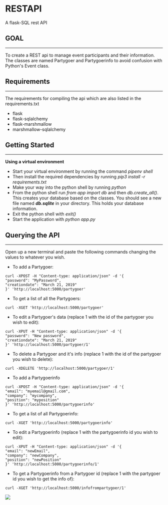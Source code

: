 # RESTAPI
A flask-SQL rest API

GOAL
-----
-----
To create a REST api to manage event participants and their information. The classes are named Partygoer and Partygoerinfo to
avoid confusion with Python's Event class.

Requirements
-------------
-------------
The requirements for compiling the api which are also listed in the requirements.txt
- flask
- flask-sqlalchemy
- flask-marshmallow
- marshmallow-sqlalchemy


Getting Started
---------------
---------------
**Using a virtual environment**

- Start your virtual environment by running the command *pipenv shell*
- Then install the required dependencies by running *pip3 install -r requirements.txt*
- Make your way into the python shell by running *python*
- From the python shell run *from app import db* and then *db.create_all()*. This creates your database based on the classes.
You should see a new file named ***db.sqlite*** in your directory. This holds your database information.
- Exit the python shell with *exit()*
- Start the application with *python app.py*

Querying the API
---------------
-------------
Open up a new terminal and paste the following commands changing the values to whatever you wish.
- To add a Partygoer:
```
curl -XPOST -H "Content-type: application/json" -d '{
"password": "MyPassword",
"creationdate": "March 21, 2019"
}' 'http://localhost:5000/partygoer'
```
- To get a list of all the Partygoers:
```
curl -XGET 'http://localhost:5000/partygoer'
```

- To edit a Partygoer's data (replace 1 with the id of the partygoer you wish to edit):
```
curl -XPUT -H "Content-type: application/json" -d '{
"password": "New password",
"creationdate": "March 21, 2019"
}' 'http://localhost:5000/partygoer/1'
```
- To delete a Partygoer and it's info (replace 1 with the id of the partygoer you wish to delete):
```
curl -XDELETE 'http://localhost:5000/partygoer/1'
```
- To add a Partygoerinfo
```
curl -XPOST -H "Content-type: application/json" -d '{
"email": "myemail@gmail.com",
"company": "mycompany",
"position": "myposition"
}' 'http://localhost:5000/partygoerinfo'
```
- To get a list of all Partygoerinfo:
```
curl -XGET 'http://localhost:5000/partygoerinfo'
```
- To edit a Partygoerinfo (replace 1 with the partygoerinfo id you wish to edit):
```
curl -XPUT -H "Content-type: application/json" -d '{
"email": "newEmail",
"company": "newCompany",
"position": "newPosition"
}' 'http://localhost:5000/partygoerinfo/1'
```
- To get a Partygoerinfo from a Partygoer id (replace 1 with the partygoer id you wish to get the info of):
```
curl -XGET 'http://localhost:5000/infofrompartygoer/1'
```
![](setup.gif)

